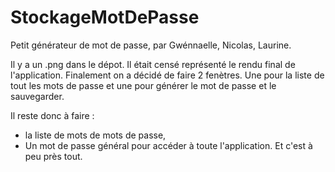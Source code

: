 # StockageMotDePasse
Petit générateur de mot de passe, par Gwénnaelle, Nicolas, Laurine.

Il y a un .png dans le dépot. Il était censé représenté le rendu final de l'application. Finalement on a décidé de faire 2 fenètres. Une pour la liste de tout les mots de passe et une pour générer le mot de passe et le sauvegarder.

Il reste donc à faire :
- la liste de mots de mots de passe,
- Un mot de passe général pour accéder à toute l'application.
  Et c'est à peu près tout.
